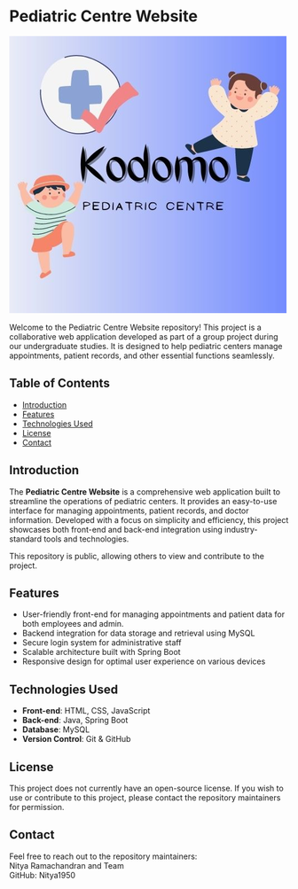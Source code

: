 # Pediatric Centre Website 
![Pediatric Centre Screenshot](./Kodomo.jpg)

Welcome to the Pediatric Centre Website repository! This project is a collaborative web application developed as part of a group project during our undergraduate studies. It is designed to help pediatric centers manage appointments, patient records, and other essential functions seamlessly.

## Table of Contents

- [Introduction](#introduction)
- [Features](#features)
- [Technologies Used](#technologies-used)
- [License](#license)
- [Contact](#contact)

## Introduction

The **Pediatric Centre Website** is a comprehensive web application built to streamline the operations of pediatric centers. It provides an easy-to-use interface for managing appointments, patient records, and doctor information. Developed with a focus on simplicity and efficiency, this project showcases both front-end and back-end integration using industry-standard tools and technologies.

This repository is public, allowing others to view and contribute to the project.

## Features

- User-friendly front-end for managing appointments and patient data for both employees and admin.
- Backend integration for data storage and retrieval using MySQL
- Secure login system for administrative staff
- Scalable architecture built with Spring Boot
- Responsive design for optimal user experience on various devices

## Technologies Used

- **Front-end**: HTML, CSS, JavaScript
- **Back-end**: Java, Spring Boot
- **Database**: MySQL
- **Version Control**: Git & GitHub

## License
This project does not currently have an open-source license. 
If you wish to use or contribute to this project, please contact the repository maintainers for permission.

## Contact
Feel free to reach out to the repository maintainers:  
Nitya Ramachandran and Team  
GitHub: Nitya1950
